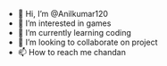 - 👋 Hi, I’m @Anilkumar120
- 👀 I’m interested in games
- 🌱 I’m currently learning coding
- 💞️ I’m looking to collaborate on project
- 📫 How to reach me chandan

<!---
Anilkumar120/Anilkumar120 is a ✨ special ✨ repository because its `README.md` (this file) appears on your GitHub profile.
You can click the Preview link to take a look at your changes.
--->
